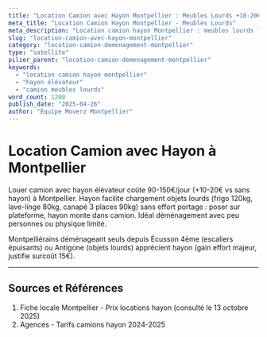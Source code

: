 ```yaml
---
title: "Location Camion avec Hayon Montpellier : Meubles Lourds +10-20€"
meta_title: "Location Camion Hayon Montpellier - Meubles Lourds"
meta_description: "Location camion hayon Montpellier : meubles lourds facilités, +10-20€/jour, Master hayon 90-150€."
slug: "location-camion-avec-hayon-montpellier"
category: "location-camion-demenagement-montpellier"
type: "satellite"
pilier_parent: "location-camion-demenagement-montpellier"
keywords:
  - "location camion hayon montpellier"
  - "hayon élévateur"
  - "camion meubles lourds"
word_count: 1200
publish_date: "2025-04-26"
author: "Équipe Moverz Montpellier"
---
```


# Location Camion avec Hayon à Montpellier

Louer camion avec hayon élévateur coûte 90-150€/jour (+10-20€ vs sans hayon) à Montpellier. Hayon facilite chargement objets lourds (frigo 120kg, lave-linge 80kg, canapé 3 places 90kg) sans effort portage : poser sur plateforme, hayon monte dans camion. Idéal déménagement avec peu personnes ou physique limité.

Montpelliérains déménageant seuls depuis Écusson 4ème (escaliers épuisants) ou Antigone (objets lourds) apprécient hayon (gain effort majeur, justifie surcoût 15€).

---

## Sources et Références

1. Fiche locale Montpellier - Prix locations hayon (consulté le 13 octobre 2025)
2. Agences - Tarifs camions hayon 2024-2025

